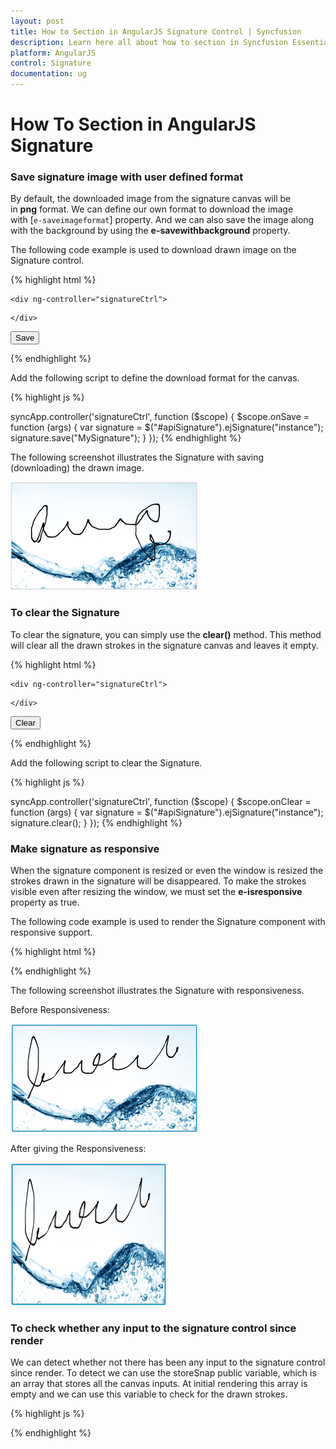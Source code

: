 ```yaml
---
layout: post
title: How to Section in AngularJS Signature Control | Syncfusion
description: Learn here all about how to section in Syncfusion Essential AngularJS Signature control, its elements, and more.
platform: AngularJS
control: Signature
documentation: ug
---
```


# How To Section in AngularJS Signature

### Save signature image with user defined format

By default, the downloaded image from the signature canvas will be in **png** format. We can define our own format to download the image with [`e-saveimageformat`] property. And we can also save the image along with the background by using the **e-savewithbackground** property.

The following code example is used to download drawn image on the Signature control.

{% highlight html %}

    <div ng-controller="signatureCtrl">

<div id="apiSignature" ej-signature e-height="400px" e-isresponsive="true" e-backgroundimage="http://js.syncfusion.com/demos/web/content/images/signature/water.png" e-savewithbackground="true"></div>

    </div>

<input id="signsave" class="e-btn" type="button" value="Save" ej-button e-width="50px" e-size="normal" e-showroundedcorner="true" e-click="onSave" />

{% endhighlight %}



Add the following script to define the download format for the canvas.

{% highlight js %}

syncApp.controller('signatureCtrl', function ($scope) {
            $scope.onSave = function (args) {
                 var signature = $("#apiSignature").ejSignature("instance");
                 signature.save("MySignature");
            }
        });
{% endhighlight %}


The following screenshot illustrates the Signature with saving (downloading) the drawn image.

![Save signature image with user defined format](How_To_images\savesignatureimagewithuserdefinedformat_img1.png)

### To clear the Signature

To clear the signature, you can simply use the **clear()** method. This method will clear all the drawn strokes in the signature canvas and leaves it empty.

{% highlight html %}

    <div ng-controller="signatureCtrl">

<div id="apiSignature" ej-signature e-height="400px" e-isresponsive="true"></div>

    </div>

<input id="signclear" class="e-btn" type="button" value="Clear" ej-button e-width="50px" e-size="normal" e-showroundedcorner="true" e-click="onClear" />

{% endhighlight %}

Add the following script to clear the Signature.

{% highlight js %}

syncApp.controller('signatureCtrl', function ($scope) {
            $scope.onClear = function (args) {
                 var signature = $("#apiSignature").ejSignature("instance");
                 signature.clear();
            }
        });
{% endhighlight %}



### Make signature as responsive

When the signature component is resized or even the window is resized the strokes drawn in the signature will be disappeared. To make the strokes visible even after resizing the window, we must set the **e-isresponsive** property as true.

The following code example is used to render the Signature component with responsive support.

{% highlight html %}


<div ng-controller="signatureCtrl">
        <div id="signature" ej-signature e-height="height" e-width="width" e-isresponsive="true" ></div>     
    </div>


{% endhighlight %}


The following screenshot illustrates the Signature with responsiveness.

Before Responsiveness:

![Before signature as responsive](How_To_images\makesignatureasresponsive_img1.png)

After giving the Responsiveness:

![After signature as responsive](How_To_images\makesignatureasresponsive_img2.png)



### To check whether any input to the signature control since render

We can detect whether not there has been any input to the signature control since render. To detect we can use the storeSnap public variable, which is an array that stores all the canvas inputs. At initial rendering this array is empty and we can use this variable to check for the drawn strokes.


{% highlight js %}

   <script type="text/javascript">
      var sign = $("#signature").ejSignature("instance");

            if (ej.isNullOrUndefined(sign.storeSnap)) {
               
                //Something

            }
    </script>   

{% endhighlight %}